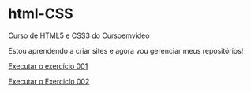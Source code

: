 # html-CSS
 Curso de HTML5 e CSS3 do Cursoemvideo

Estou aprendendo a criar sites e agora vou gerenciar meus repositórios!

<a href="https://cunha-1973.github.io/html-CSS/exercicios/exe001/index.html">Executar o exercício 001</a>

<a href="https://cunha-1973.github.io/html-CSS/exercicios/exe002/index.html">Executar o Exercicío 002</a>